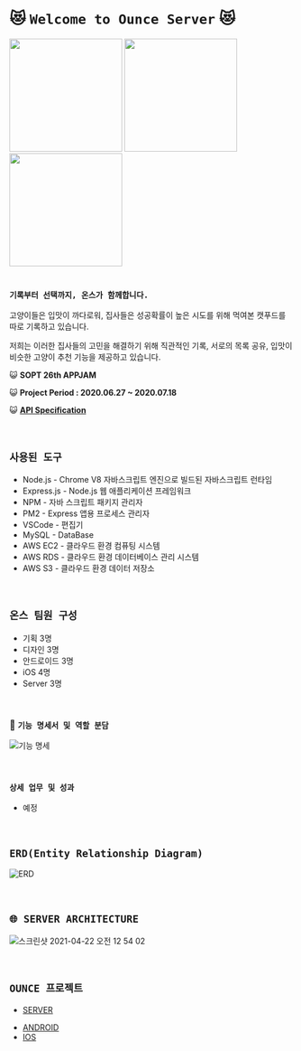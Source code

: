 # :heart_eyes_cat: `Welcome to Ounce Server` :heart_eyes_cat:

<div>
 <img src="https://user-images.githubusercontent.com/45676906/87784220-d8f44180-c870-11ea-9821-9ea4a09e8b26.jpg" width="200" height="200">
 <img src="https://user-images.githubusercontent.com/55784772/87793259-f977c800-c87f-11ea-816e-bc99f55c040d.png" width="200" height="200">
 <img src="https://user-images.githubusercontent.com/45676906/87784325-02ad6880-c871-11ea-9008-5e7f6cc57a04.jpg" width="200" height="200">
 
</div>
<br>

### `기록부터 선택까지, 온스가 함께합니다.`


고양이들은 입맛이 까다로워, 집사들은 성공확률이 높은 시도를 위해 먹여본 캣푸드를 따로 기록하고 있습니다. 

저희는 이러한 집사들의 고민을 해결하기 위해 직관적인 기록, 서로의 목록 공유, 입맛이 비슷한 고양이 추천 기능을 제공하고 있습니다.


:smiley_cat: <b>SOPT 26th APPJAM</b>

:smiley_cat: <b>Project Period : 2020.06.27 ~ 2020.07.18</b>

:smiley_cat: <b>[API Specification](https://github.com/We-are-Ounce/OUNCE_Server/wiki)</b>

<br>

## `사용된 도구`

- Node.js - Chrome V8 자바스크립트 엔진으로 빌드된 자바스크립트 런타임
- Express.js - Node.js 웹 애플리케이션 프레임워크
- NPM - 자바 스크립트 패키지 관리자
- PM2 - Express 앱용 프로세스 관리자
- VSCode - 편집기
- MySQL - DataBase
- AWS EC2 - 클라우드 환경 컴퓨팅 시스템
- AWS RDS - 클라우드 환경 데이터베이스 관리 시스템
- AWS S3 - 클라우드 환경 데이터 저장소

<br>

## `온스 팀원 구성`

- 기획 3명
- 디자인 3명
- 안드로이드 3명
- iOS 4명
- Server 3명

<br>

### :open_file_folder: `기능 명세서 및 역할 분담`

![기능 명세](https://user-images.githubusercontent.com/55784772/87781603-eeb33800-c86b-11ea-9570-c3549c04fe34.PNG)

<br>

### `상세 업무 및 성과`

- 예정


<br>

## `ERD(Entity Relationship Diagram)`

![ERD](https://user-images.githubusercontent.com/55784772/87702220-18208500-c7d4-11ea-8e54-f83f972f1d83.PNG)



<br>

## `🌐 SERVER ARCHITECTURE`


![스크린샷 2021-04-22 오전 12 54 02](https://user-images.githubusercontent.com/45676906/115583862-3e47f800-a305-11eb-8dde-f32c4788c49f.png)



<br>

## `OUNCE 프로젝트`
- [SERVER](https://github.com/We-are-Ounce/OUNCE_Server)
* [ANDROID](https://github.com/We-are-Ounce/OUNCE_Android)
* [IOS](https://github.com/We-are-Ounce/OUNCE_iOS)